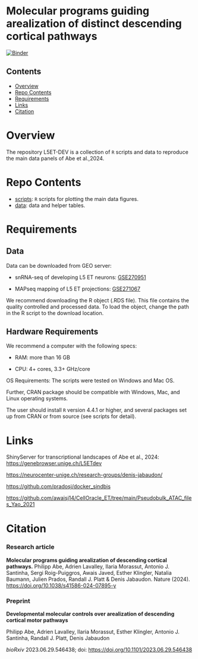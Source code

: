 # Molecular programs guiding arealization of distinct descending cortical pathways

[![Binder](https://mybinder.org/badge_logo.svg)](https://mybinder.org/v2/gh/abe-neuro/L5ET-DEV.git/HEAD?urlpath=rstudio)

## Contents

-   [Overview](#overview)
-   [Repo Contents](#repo-contents)
-   [Requirements](#requirements)
-   [Links](#Links)
-   [Citation](#citation)

# Overview

The repository L5ET-DEV is a collection of `R` scripts and data to reproduce the main data panels of Abe et al.,2024.

# Repo Contents

-   [scripts](./scripts): `R` scripts for plotting the main data figures.
-   [data](./data): data and helper tables.

# Requirements

## Data

Data can be downloaded from GEO server:

-   snRNA-seq of developing L5 ET neurons: [GSE270951](https://www.ncbi.nlm.nih.gov/geo/query/acc.cgi?acc=GSE270951)

-   MAPseq mapping of L5 ET projections: [GSE271067](https://www.ncbi.nlm.nih.gov/geo/query/acc.cgi)

We recommend downloading the R object (.RDS file). This file contains the quality controlled and processed data. To load the object, change the path in the R script to the download location.

## Hardware Requirements

We recommend a computer with the following specs:

-   RAM: more than 16 GB

-   CPU: 4+ cores, 3.3+ GHz/core

OS Requirements: The scripts were tested on Windows and Mac OS.

Further, CRAN package should be compatible with Windows, Mac, and Linux operating systems.

The user should install `R` version 4.4.1 or higher, and several packages set up from CRAN or from source (see scripts for detail).

# Links

ShinyServer for transcriptional landscapes of Abe et al., 2024: <https://genebrowser.unige.ch/L5ETdev>

<https://neurocenter-unige.ch/research-groups/denis-jabaudon/>

<https://github.com/pradosj/docker_sindbis>

<https://github.com/awaisj14/CellOracle_ET/tree/main/Pseudobulk_ATAC_files_Yao_2021>

# Citation

### Research article

**Molecular programs guiding arealization of descending cortical pathways.**
Philipp Abe, Adrien Lavalley, Ilaria Morassut, Antonio J. Santinha, Sergi Roig-Puiggros, Awais Javed, Esther Klingler, Natalia Baumann, Julien Prados, Randall J. Platt & Denis Jabaudon.
Nature (2024). https://doi.org/10.1038/s41586-024-07895-y

### Preprint

**Developmental molecular controls over arealization of descending cortical motor pathways**

Philipp Abe, Adrien Lavalley, Ilaria Morassut, Esther Klingler, Antonio J. Santinha, Randall J. Platt, Denis Jabaudon

*bioRxiv* 2023.06.29.546438; doi: <https://doi.org/10.1101/2023.06.29.546438>
